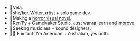 - 🐍Vela. 
- 🥀she/her. Writer, artist + solo game dev.
- 🔪Making a [horror visual novel.](https://moondisorder.itch.io/)
- 🔑Ren'Py + GameMaker Studio. Just wanna learn and improve.
- 🎸Seeking musicians + sound designers. 
- 🦘🦌 Fun fact: I'm American + Australian, yes both.

